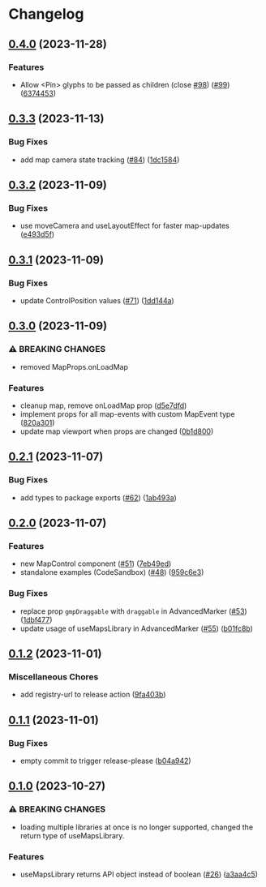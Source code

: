 # Changelog

## [0.4.0](https://github.com/visgl/react-google-maps/compare/v0.3.3...v0.4.0) (2023-11-28)


### Features

* Allow &lt;Pin&gt; glyphs to be passed as children (close [#98](https://github.com/visgl/react-google-maps/issues/98)) ([#99](https://github.com/visgl/react-google-maps/issues/99)) ([6374453](https://github.com/visgl/react-google-maps/commit/637445313c8c9364cbf1f32346d3438fc0589d74))

## [0.3.3](https://github.com/visgl/react-google-maps/compare/v0.3.2...v0.3.3) (2023-11-13)


### Bug Fixes

* add map camera state tracking ([#84](https://github.com/visgl/react-google-maps/issues/84)) ([1dc1584](https://github.com/visgl/react-google-maps/commit/1dc158436c4ffde60548486da5410b46e989fc5b))

## [0.3.2](https://github.com/visgl/react-google-maps/compare/v0.3.1...v0.3.2) (2023-11-09)


### Bug Fixes

* use moveCamera and useLayoutEffect for faster map-updates ([e493d5f](https://github.com/visgl/react-google-maps/commit/e493d5ffa350efebddd5ef63bb57495954478877))

## [0.3.1](https://github.com/visgl/react-google-maps/compare/v0.3.0...v0.3.1) (2023-11-09)


### Bug Fixes

* update ControlPosition values ([#71](https://github.com/visgl/react-google-maps/issues/71)) ([1dd144a](https://github.com/visgl/react-google-maps/commit/1dd144ac3deac53a77d870ba8cf1e4623786a620))

## [0.3.0](https://github.com/visgl/react-google-maps/compare/v0.2.1...v0.3.0) (2023-11-09)


### ⚠ BREAKING CHANGES

* removed MapProps.onLoadMap

### Features

* cleanup map, remove onLoadMap prop ([d5e7dfd](https://github.com/visgl/react-google-maps/commit/d5e7dfdf74d76395ffbc1bcd2afda62a12eb7e57))
* implement props for all map-events with custom MapEvent type ([820a301](https://github.com/visgl/react-google-maps/commit/820a301e4a30e2b7bbbe7c82c69675f9c410813e))
* update map viewport when props are changed ([0b1d800](https://github.com/visgl/react-google-maps/commit/0b1d800dc5e4b9bf0b1ddb42b9fed392b23b8dae))

## [0.2.1](https://github.com/visgl/react-google-maps/compare/v0.2.0...v0.2.1) (2023-11-07)


### Bug Fixes

* add types to package exports ([#62](https://github.com/visgl/react-google-maps/issues/62)) ([1ab493a](https://github.com/visgl/react-google-maps/commit/1ab493a71ddaeff3b31caec10be1fd4728d51362))

## [0.2.0](https://github.com/visgl/react-google-maps/compare/v0.1.2...v0.2.0) (2023-11-07)


### Features

* new MapControl component ([#51](https://github.com/visgl/react-google-maps/issues/51)) ([7eb49ed](https://github.com/visgl/react-google-maps/commit/7eb49ed55eb548c342f83bcdbf9dc655655bafe7))
* standalone examples (CodeSandbox) ([#48](https://github.com/visgl/react-google-maps/issues/48)) ([959c6e3](https://github.com/visgl/react-google-maps/commit/959c6e3d57d896d4f76640e01b3ad0a33dea3fae))


### Bug Fixes

* replace prop `gmpDraggable` with `draggable` in AdvancedMarker ([#53](https://github.com/visgl/react-google-maps/issues/53)) ([1dbf477](https://github.com/visgl/react-google-maps/commit/1dbf477dfa2e471edf9a9daacd5e5e384a48d8de))
* update usage of useMapsLibrary in AdvancedMarker ([#55](https://github.com/visgl/react-google-maps/issues/55)) ([b01fc8b](https://github.com/visgl/react-google-maps/commit/b01fc8bbafae569fbb21a3175deb5b66762eb083))

## [0.1.2](https://github.com/visgl/react-google-maps/compare/v0.1.1...v0.1.2) (2023-11-01)


### Miscellaneous Chores

* add registry-url to release action ([9fa403b](https://github.com/visgl/react-google-maps/commit/9fa403bd4d6dfc31b84683543868b0bfbe70e2b9))

## [0.1.1](https://github.com/visgl/react-google-maps/compare/v0.1.0...v0.1.1) (2023-11-01)


### Bug Fixes

* empty commit to trigger release-please ([b04a942](https://github.com/visgl/react-google-maps/commit/b04a9421fc290c3ca6eacc02391726beab4bba4b))

## [0.1.0](https://github.com/visgl/react-google-maps/compare/v0.0.5...v0.1.0) (2023-10-27)


### ⚠ BREAKING CHANGES

* loading multiple libraries at once is no longer supported, changed the return type of useMapsLibrary.

### Features

* useMapsLibrary returns API object instead of boolean ([#26](https://github.com/visgl/react-google-maps/issues/26)) ([a3aa4c5](https://github.com/visgl/react-google-maps/commit/a3aa4c5e10228003206c8de3305f857df50d73d1))
